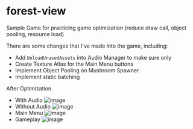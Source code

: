 # forest-view
Sample Game for practicing game optimization (reduce draw call, object pooling, resource load)

There are some changes that I've made into the game, including:
- Add `UnloadUnusedAssets` into Audio Manager to make sure only 
- Create Texture Atlas for the Main Menu buttons
- Implement Object Pooling on Mushroom Spawner
- Implement static batching


After Optimization
- With Audio
![image](https://user-images.githubusercontent.com/20859739/187161705-45692d21-105c-446d-aa8f-69d8ac84cb98.png)
- Without Audio
![image](https://user-images.githubusercontent.com/20859739/187162001-0895c99f-58a9-4feb-bf14-6b17f29c29f9.png)
- Main Menu
![image](https://user-images.githubusercontent.com/20859739/187162193-b27ad729-e8bb-4fed-8b68-60aabb1ae662.png)
- Gameplay
![image](https://user-images.githubusercontent.com/20859739/187162275-6295d418-cbd9-4103-9fc0-5504d5f2954f.png)

